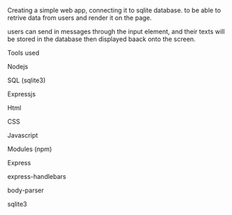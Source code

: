 Creating a simple web app, connecting it to sqlite database. 
to be able to retrive data from users and render it on the page.

users can send in messages through the input element, and their texts will be stored in the database then displayed baack onto the screen.

Tools used

Nodejs

SQL (sqlite3)

Expressjs

Html

CSS

Javascript


Modules (npm)

Express

express-handlebars

body-parser

sqlite3
